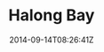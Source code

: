 ---
title: "Halong Bay"
date: 2014-09-14T08:26:41Z
draft: false
description: ""
type: post
region: "Southeast Asia"
country: "Vietnam"
thumbnail: "halong-3.jpg"
---